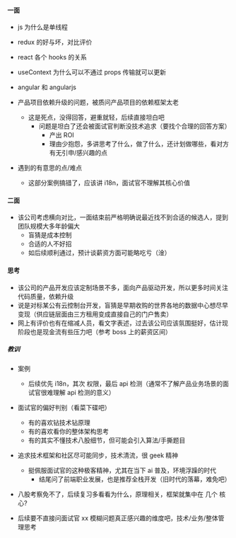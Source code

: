 #### 一面

- js 为什么是单线程

- redux 的好与坏，对比评价

- react 各个 hooks 的关系

- useContext 为什么可以不通过 props 传输就可以更新

- angular 和 angularjs

- 产品项目依赖升级的问题，被质问产品项目的依赖框架太老

  - 这是死点，没得回答，避重就轻，后续直接坦白吧
    - 问题是坦白了还会被面试官判断没技术追求（要找个合理的回答方案）
      - 产出 ROI
      - 理由少抱怨，多讲思考了什么，做了什么，还计划做哪些，看对方有无引申/感兴趣的点

- 遇到的有意思的点/难点
  - 这部分案例搞错了，应该讲 i18n，面试官不理解其核心价值

#### 二面

- 该公司考虑横向对比，一面结束前严格明确说最近找不到合适的候选人，提到团队规模大多年龄偏大
  - 盲猜是成本控制
  - 合适的人不好招
  - 如后续顺利通过，预计谈薪资方面可能略吃亏（淦）

#### 思考

- 该公司的产品开发应该定制场景不多，面向产品驱动开发，所以更多时间关注代码质量，依赖升级
- 说是对标某公有云控制台开发，盲猜是早期收购的世界各地的数据中心想尽早变现（供应链层面由三方租用变成直接自己的门户售卖）
- 网上有评价也有在缩减人员，看文字表述，过去该公司应该氛围挺好，估计现阶段也是现金流有些压力吧（参考 boss 上的薪资区间）

##### 教训

- 案例

  - 后续优先 i18n，其次 权限，最后 api 检测（通常不了解产品业务场景的面试官很难理解 api 检测的意义）

- 面试官的偏好判别（看菜下碟吧）

  - 有的喜欢钻技术钻原理
  - 有的喜欢看你的整体架构思考
  - 有的其实不懂技术八股细节，但可能会引入算法/手撕题目

- 追求技术框架和社区尽可能同步，技术清流，很 geek 精神

  - 挺佩服面试官的这种极客精神，尤其在当下 ai 普及，环境浮躁的时代
    - 结尾问了前端职业发展，也是推荐全栈开发（旧时代的落幕，难免吧）

- 八股考察免不了，后续复习多看看为什么，原理相关，框架就集中在 几个 核心?

- 后续要不直接问面试官 xx 模糊问题真正感兴趣的维度吧，技术/业务/整体管理思考
